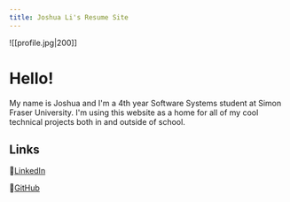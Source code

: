 ```yaml
---
title: Joshua Li's Resume Site
---
```

![[profile.jpg|200]]
# Hello!
My name is Joshua and I'm a 4th year Software Systems student at Simon Fraser University. I'm using this website as a home for all of my cool technical projects both in and outside of school. 


## Links

🔗<a href="https://www.linkedin.com/in/joshuajli/" target="_blank">LinkedIn</a>

🐙<a href="https://github.com/JoshuaJLi" target="_blank">GitHub</a>


